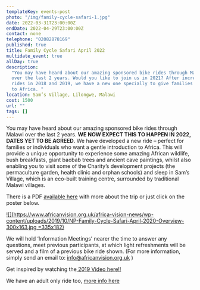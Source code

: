 ```yaml
---
templateKey: events-post
photo: "/img/family-cycle-safari-1.jpg"
date: 2022-03-31T23:00:00Z
endDate: 2022-04-29T23:00:00Z
contact: none
telephone: "02082878169"
published: true
title: Family Cycle Safari April 2022
multidate_event: true
allDay: true
description:
  "You may have heard about our amazing sponsored bike rides through Malawi
  over the last 2 years. Would you like to join us in 2021? After incredible cycle
  rides in 2018 and 2019, we have a new one specially to give families a gentle introduction
  to Africa. "
location: Sam’s Village, Lilongwe, Malawi
cost: 1500
url: ""
tags: []
---
```


You may have heard about our amazing sponsored bike rides through Malawi over the last 2 years. **WE NOW EXPECT THIS TO HAPPEN IN 2022, DATES YET TO BE AGREED.** We have developed a new ride – perfect for families or individuals who want a gentle introduction to Africa. This will provide a unique opportunity to experience some amazing African wildlife, bush breakfasts, giant baobab trees and ancient cave paintings, whilst also enabling you to visit some of the Charity’s development projects (the permaculture garden, health clinic and orphan schools) and sleep in Sam’s Village, which is an eco-built training centre, surrounded by traditional Malawi villages.

There is a PDF [available here](https://www.africanvision.org.uk/africa-vision-news/wp-content/uploads/2019/10/NP-Family-Cycle-Safari-April-2020-Overview.pdf) with more about the trip or just click on the poster below.

[![](https://www.africanvision.org.uk/africa-vision-news/wp-content/uploads/2019/10/NP-Family-Cycle-Safari-April-2020-Overview-300x163.jpg =335x182)](https://www.africanvision.org.uk/africa-vision-news/wp-content/uploads/2019/10/NP-Family-Cycle-Safari-April-2020-Overview.pdf)

We will hold ‘Information Meetings’ nearer the time to answer any questions, meet previous participants, at which light refreshments will be served and a film of a previous bike ride shown. (For more information, simply send an email to: [info@africanvision.org.uk](mailto:info@africanvision.org.uk) )

Get inspired by watching the[ 2019 Video here!!](https://vimeo.com/352330947)

We have an adult only ride too, [more info here](https://www.africanvision.org.uk/africa-vision-news/wp-content/uploads/2019/10/NP-Malawi-Cycle-Challenge-Mulanje-Hike-May-2020-Overview.pdf)

